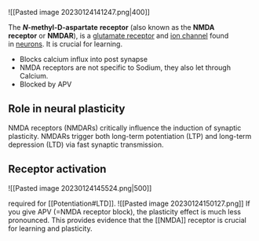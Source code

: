 ![[Pasted image 20230124141247.png|400]]

The **_N_-methyl-D-aspartate** **receptor** (also known as the **NMDA receptor** or **NMDAR**), is a [glutamate receptor](https://en.wikipedia.org/wiki/Glutamate_receptor "Glutamate receptor") and [ion channel](https://en.wikipedia.org/wiki/Ion_channel "Ion channel") found in [neurons](https://en.wikipedia.org/wiki/Neuron "Neuron"). It is crucial for learning.

- Blocks calcium influx into post synapse
- NMDA receptors are not specific to Sodium, they also let through Calcium.
- Blocked by APV

## **Role in neural plasticity**
NMDA receptors (NMDARs) critically influence the induction of synaptic plasticity. NMDARs trigger both long-term potentiation (LTP) and long-term depression (LTD) via fast synaptic transmission.

## Receptor activation
![[Pasted image 20230124145524.png|500]]

required for [[Potentiation#LTD]]. 
![[Pasted image 20230124150127.png]]
If you give APV (=NMDA receptor block), the plasticity effect is much less pronounced. This provides evidence that the [[NMDA]] receptor is crucial for learning and plasticity.